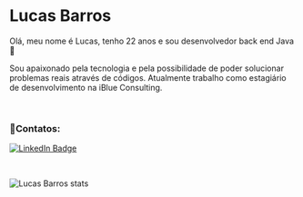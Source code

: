 <h1> Lucas Barros </h1>


<p>Olá, meu nome é Lucas, tenho 22 anos e sou desenvolvedor back end Java 👋</p>

<p>Sou apaixonado pela tecnologia e pela possibilidade de poder solucionar problemas reais através de códigos. Atualmente trabalho como estagiário de desenvolvimento na iBlue Consulting.</p><br>

<h3>📱Contatos:</h3>

[![LinkedIn Badge](https://img.shields.io/badge/LinkedIn-0077B5?style=for-the-badge&logo=linkedin&logoColor=white)](https://www.linkedin.com/in/lucasbezq/)

<br>

![Lucas Barros stats](https://github-readme-stats.vercel.app/api?username=lucasbezq&show_icons=true&theme=dark )


